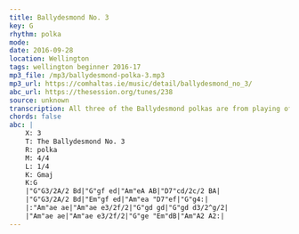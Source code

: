 ```yaml
---
title: Ballydesmond No. 3
key: G
rhythm: polka
mode: 
date: 2016-09-28
location: Wellington
tags: wellington beginner 2016-17
mp3_file: /mp3/ballydesmond-polka-3.mp3
mp3_url: https://comhaltas.ie/music/detail/ballydesmond_no_3/
abc_url: https://thesession.org/tunes/238
source: unknown
transcription: All three of the Ballydesmond polkas are from playing of Denis Murphy and
chords: false
abc: |
    X: 3
    T: The Ballydesmond No. 3
    R: polka
    M: 4/4
    L: 1/4
    K: Gmaj
    K:G
    |"G"G3/2A/2 Bd|"G"gf ed|"Am"eA AB|"D7"cd/2c/2 BA|
    |"G"G3/2A/2 Bd|"Em"gf ed|"Am"ea "D7"ef|"G"g4:|
    |:"Am"ae ae|"Am"ae e3/2f/2|"G"gd gd|"G"gd d3/2^g/2|
    |"Am"ae ae|"Am"ae e3/2f/2|"G"ge "Em"dB|"Am"A2 A2:|
---
```


